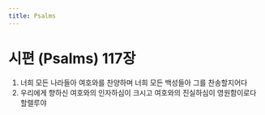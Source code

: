 ```yaml
---
title: Psalms
---
```


# 시편 (Psalms) 117장
1. 너희 모든 나라들아 여호와를 찬양하며 너희 모든 백성들아 그를 찬송할지어다
1. 우리에게 향하신 여호와의 인자하심이 크시고 여호와의 진실하심이 영원함이로다 할렐루야